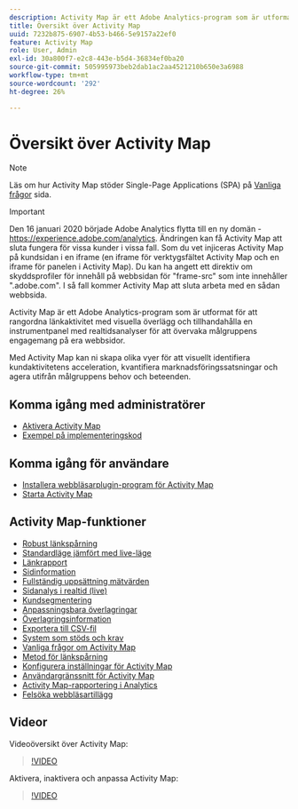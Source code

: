 ```yaml
---
description: Activity Map är ett Adobe Analytics-program som är utformat för att rangordna länkaktivitet med visuella överlägg och tillhandahålla en instrumentpanel med realtidsanalyser för att övervaka målgruppens engagemang på era webbsidor.
title: Översikt över Activity Map
uuid: 7232b875-6907-4b53-b466-5e9157a22ef0
feature: Activity Map
role: User, Admin
exl-id: 30a800f7-e2c8-443e-b5d4-36834ef0ba20
source-git-commit: 505995973beb2dab1ac2aa4521210b650e3a6988
workflow-type: tm+mt
source-wordcount: '292'
ht-degree: 26%

---
```


# Översikt över Activity Map

>[!NOTE]
>Läs om hur Activity Map stöder Single-Page Applications (SPA) på [Vanliga frågor](/help/analyze/activity-map/activitymap-faq.md) sida.

>[!IMPORTANT]
>Den 16 januari 2020 började Adobe Analytics flytta till en ny domän - https://experience.adobe.com/analytics. Ändringen kan få Activity Map att sluta fungera för vissa kunder i vissa fall. Som du vet injiceras Activity Map på kundsidan i en iframe (en iframe för verktygsfältet Activity Map och en iframe för panelen i Activity Map). Du kan ha angett ett direktiv om skyddsprofiler för innehåll på webbsidan för &quot;frame-src&quot; som inte innehåller &quot;.adobe.com&quot;. I så fall kommer Activity Map att sluta arbeta med en sådan webbsida.

Activity Map är ett Adobe Analytics-program som är utformat för att rangordna länkaktivitet med visuella överlägg och tillhandahålla en instrumentpanel med realtidsanalyser för att övervaka målgruppens engagemang på era webbsidor.

Med Activity Map kan ni skapa olika vyer för att visuellt identifiera kundaktivitetens acceleration, kvantifiera marknadsföringssatsningar och agera utifrån målgruppens behov och beteenden.

## Komma igång med administratörer

* [Aktivera Activity Map](activitymap-getting-started/activitymap-getting-started-admins/activitymap-enable.md)
* [Exempel på implementeringskod](activitymap-getting-started/activitymap-getting-started-admins/activitymap-sample-implementation-code.md)

## Komma igång för användare

* [Installera webbläsarplugin-program för Activity Map](activitymap-getting-started/activitymap-getting-started-users/activitymap-install.md)
* [Starta Activity Map](activitymap-getting-started/activitymap-getting-started-users/activitymap-launch.md)

## Activity Map-funktioner

* [Robust länkspårning](lnk-tracking-overview.md)
* [Standardläge jämfört med live-läge](activitymap-standard-live.md)
* [Länkrapport](activitymap-links-report.md)
* [Sidinformation](activitymap-page-flow.md)
* [Fullständig uppsättning mätvärden](activitymap-complete-metrics.md)
* [Sidanalys i realtid (live)](activitymap-realtime.md)
* [Kundsegmentering](activitymap-multiple-segments.md)
* [Anpassningsbara överlagringar](activitymap-gainerslosers.md)
* [Överlagringsinformation](activitymap-overlay-details.md)
* [Exportera till CSV-fil](activitymap-csv.md)
* [System som stöds och krav](activitymap-sysreqs.md)
* [Vanliga frågor om Activity Map](activitymap-faq.md)
* [Metod för länkspårning](activitymap-link-tracking/activitymap-link-tracking-methodology.md)
* [Konfigurera inställningar för Activity Map](activitymap-overlay-settings.md)
* [Användargränssnitt för Activity Map](activitymap-user-interface.md)
* [Activity Map-rapportering i Analytics](activitymap-reporting-analytics.md)
* [Felsöka webbläsartillägg](troubleshooting-browser-extensions.md)

## Videor

Videoöversikt över Activity Map:

>[!VIDEO](https://video.tv.adobe.com/v/25451/?quality=12)

Aktivera, inaktivera och anpassa Activity Map:

>[!VIDEO](https://video.tv.adobe.com/v/25878/?quality=12)

